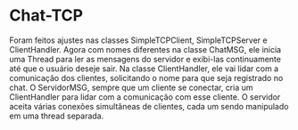 # Chat-TCP
Foram feitos ajustes nas classes SimpleTCPClient, SimpleTCPServer e ClientHandler. Agora com nomes diferentes na classe ChatMSG, ele inicia uma Thread para ler as mensagens do servidor e exibi-las continuamente até que o usuário deseje sair.
Na classe ClientHandler, ele vai lidar com a comunicação dos clientes, solicitando o nome para que seja registrado no chat. O ServidorMSG, sempre que um cliente se conectar, cria um ClientHandler para lidar com a comunicação com esse cliente. O servidor aceita várias conexões simultâneas de clientes, cada um sendo manipulado em uma thread separada.
